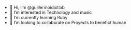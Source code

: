 - 👋 Hi, I’m @guillermoidiotlab
- 👀 I’m interested in Technology and music
- 🌱 I’m currently learning Ruby
- 💞️ I’m looking to collaborate on Proyects to benefict human

<!---
guillermoidiotlab/guillermoidiotlab is a ✨ special ✨ repository because its `README.md` (this file) appears on your GitHub profile.
You can click the Preview link to take a look at your changes.
--->
